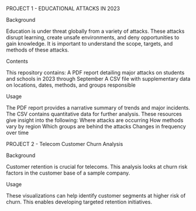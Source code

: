 PROJECT 1 - EDUCATIONAL ATTACKS IN 2023

Background

Education is under threat globally from a variety of attacks. These attacks disrupt learning, create unsafe environments, and deny opportunities to gain knowledge. It is important to understand the scope, targets, and methods of these attacks.

Contents

This repository contains:
A PDF report detailing major attacks on students and schools in 2023 through September
A CSV file with supplementary data on locations, dates, methods, and groups responsible

Usage

The PDF report provides a narrative summary of trends and major incidents. The CSV contains quantitative data for further analysis.
These resources give insight into the following:
Where attacks are occurring
How methods vary by region
Which groups are behind the attacks
Changes in frequency over time

PROJECT 2 - Telecom Customer Churn Analysis

Background

Customer retention is crucial for telecoms. This analysis looks at churn risk factors in the customer base of a sample company.

Usage

These visualizations can help identify customer segments at higher risk of churn. This enables developing targeted retention initiatives.


